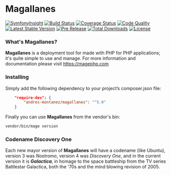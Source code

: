 # Magallanes
[![SymfonyInsight](https://insight.symfony.com/projects/ed0de53a-a12e-459b-9464-34def5907b56/mini.svg)](https://insight.symfony.com/projects/ed0de53a-a12e-459b-9464-34def5907b56)
[![Build Status](https://img.shields.io/travis/andres-montanez/Magallanes/master.svg)](https://travis-ci.org/andres-montanez/Magallanes)
[![Coverage Status](https://img.shields.io/coveralls/andres-montanez/Magallanes/master.svg)](https://coveralls.io/github/andres-montanez/Magallanes?branch=master)
[![Code Quality](https://img.shields.io/scrutinizer/g/andres-montanez/Magallanes.svg)](https://scrutinizer-ci.com/g/andres-montanez/Magallanes/)
[![Latest Stable Version](https://img.shields.io/packagist/v/andres-montanez/magallanes.svg?label=stable)](https://packagist.org/packages/andres-montanez/magallanes)
[![Pre Release](https://img.shields.io/packagist/vpre/andres-montanez/magallanes.svg?label=dev)](https://packagist.org/packages/andres-montanez/magallanes)
[![Total Downloads](https://img.shields.io/packagist/dt/andres-montanez/magallanes.svg)](https://packagist.org/packages/andres-montanez/magallanes)
[![License](https://img.shields.io/packagist/l/andres-montanez/magallanes.svg)](https://packagist.org/packages/andres-montanez/magallanes)

### What's Magallanes?
**Magallanes** is a deployment tool for made with PHP for PHP applications; it's quite simple to use and manage. For more information and documentation please visit https://magephp.com

### Installing
Simply add the following dependency to your project’s composer.json file:

```json
    "require-dev": {
        "andres-montanez/magallanes": "^5.0"
    }
```
Finally you can use **Magallanes** from the vendor's bin:

```bash
vendor/bin/mage version
```

### Codename Discovery One
Each new mayor version of **Magallanes** will have a codename (like Ubuntu), version 3 was _Nostromo_, version 4 was _Discovery One_, and in the current version it is **_Galactica_**, in homage to the space battleship from the TV series Battlestar Galactica, both the '70s and the mind blowing revision of 2005.
